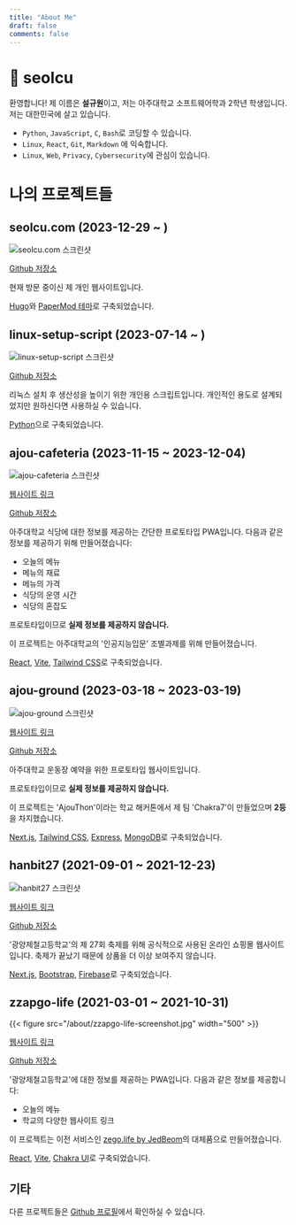```yaml
---
title: "About Me"
draft: false
comments: false
---
```


# 🐧 seolcu

환영합니다! 제 이름은 **설규원**이고, 저는 아주대학교 소프트웨어학과 2학년 학생입니다.
저는 대한민국에 살고 있습니다.

- `Python`, `JavaScript`, `C`, `Bash`로 코딩할 수 있습니다.
- `Linux`, `React`, `Git`, `Markdown` 에 익숙합니다.
- `Linux`, `Web`, `Privacy`, `Cybersecurity`에 관심이 있습니다.

# 나의 프로젝트들

## seolcu.com (2023-12-29 ~ )

![seolcu.com 스크린샷](/about/blog-screenshot.png)

[Github 저장소](https://github.com/seolcu/seolcu.com)

현재 방문 중이신 제 개인 웹사이트입니다.

[Hugo](https://gohugo.io/)와 [PaperMod 테마](https://github.com/adityatelange/hugo-PaperMod)로 구축되었습니다.

## linux-setup-script (2023-07-14 ~ )

![linux-setup-script 스크린샷](/about/linux-setup-script-screenshot.png)

[Github 저장소](https://github.com/seolcu/linux-setup-script)

리눅스 설치 후 생산성을 높이기 위한 개인용 스크립트입니다.
개인적인 용도로 설계되었지만 원하신다면 사용하실 수 있습니다.

[Python](https://www.python.org/)으로 구축되었습니다.

## ajou-cafeteria (2023-11-15 ~ 2023-12-04)

![ajou-cafeteria 스크린샷](/about/ajou-cafeteria-screenshot.png)

[웹사이트 링크](https://ajou-cafeteria.vercel.app)

[Github 저장소](https://github.com/seolcu/ajou-cafeteria)

아주대학교 식당에 대한 정보를 제공하는 간단한 프로토타입 PWA입니다.
다음과 같은 정보를 제공하기 위해 만들어졌습니다:

- 오늘의 메뉴
- 메뉴의 재료
- 메뉴의 가격
- 식당의 운영 시간
- 식당의 혼잡도

프로토타입이므로 **실제 정보를 제공하지 않습니다.**

이 프로젝트는 아주대학교의 '인공지능입문' 조별과제를 위해 만들어졌습니다.

[React](https://react.dev), [Vite](https://vitejs.dev/), [Tailwind CSS](https://tailwindcss.com/)로 구축되었습니다.

## ajou-ground (2023-03-18 ~ 2023-03-19)

![ajou-ground 스크린샷](/about/ajou-ground-screenshot.gif)

[웹사이트 링크](https://ajou.dev/)

[Github 저장소](https://github.com/AJOUChakra7/ajou-ground)

아주대학교 운동장 예약을 위한 프로토타입 웹사이트입니다.

프로토타입이므로 **실제 정보를 제공하지 않습니다.**

이 프로젝트는 'AjouThon'이라는 학교 해커톤에서 제 팀 'Chakra7'이 만들었으며 **2등**을 차지했습니다.

[Next.js](https://nextjs.org/), [Tailwind CSS](https://tailwindcss.com/), [Express](https://expressjs.com/), [MongoDB](https://www.mongodb.com/)로 구축되었습니다.

## hanbit27 (2021-09-01 ~ 2021-12-23)

![hanbit27 스크린샷](/about/hanbit27-screenshot.png)

[웹사이트 링크](https://hanbit27.vercel.app/)

[Github 저장소](https://github.com/seolcu/hanbit27)

'광양제철고등학교'의 제 27회 축제를 위해 공식적으로 사용된 온라인 쇼핑몰 웹사이트입니다.
축제가 끝났기 때문에 상품을 더 이상 보여주지 않습니다.

[Next.js](https://nextjs.org/), [Bootstrap](https://getbootstrap.com/), [Firebase](https://firebase.google.com/)로 구축되었습니다.

## zzapgo-life (2021-03-01 ~ 2021-10-31)

{{< figure src="/about/zzapgo-life-screenshot.jpg" width="500" >}}

[웹사이트 링크](/about/https://zzapgo-life.vercel.app/)

[Github 저장소](https://github.com/seolcu/zzapgo-life)

'광양제철고등학교'에 대한 정보를 제공하는 PWA입니다.
다음과 같은 정보를 제공합니다:

- 오늘의 메뉴
- 학교의 다양한 웹사이트 링크

이 프로젝트는 이전 서비스인 [zego.life by JedBeom](https://github.com/JedBeom/zego.life)의 대체품으로 만들어졌습니다.

[React](https://react.dev), [Vite](https://vitejs.dev/), [Chakra UI](https://chakra-ui.com/)로 구축되었습니다.

## 기타

다른 프로젝트들은 [Github 프로필](https://github.com/seolcu)에서 확인하실 수 있습니다.
